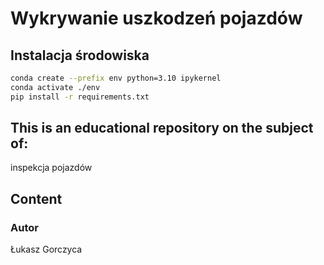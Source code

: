 # Wykrywanie uszkodzeń pojazdów

## Instalacja środowiska

```bash
conda create --prefix env python=3.10 ipykernel
conda activate ./env
pip install -r requirements.txt
```

## This is an educational repository on the subject of:

inspekcja pojazdów

## Content


### Autor
Łukasz Gorczyca
